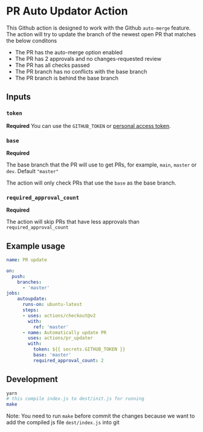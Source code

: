 # PR Auto Updator Action

This Github action is designed to work with the Github `auto-merge` feature.  
The action will try to update the branch of the newest open PR that matches the below conditons
- The PR has the auto-merge option enabled
- The PR has 2 approvals and no changes-requested review
- The PR has all checks passed
- The PR branch has no conflicts with the base branch
- The PR branch is behind the base branch

## Inputs

### `token`

**Required** 
You can use the `GITHUB_TOKEN` or [personal access token](https://github.com/settings/tokens/).

### `base`

**Required**

The base branch that the PR will use to get PRs, for example, `main`, `master` or `dev`.  Default `"master"`

The action will only check PRs that use the `base` as the base branch. 

### `required_approval_count`

**Required**

The action will skip PRs that have less approvals than `required_approval_count`

## Example usage

```yml
name: PR update

on:
  push:
    branches:
      - 'master'
jobs:
    autoupdate:
      runs-on: ubuntu-latest
      steps:
      - uses: actions/checkout@v2
        with:
          ref: 'master'
      - name: Automatically update PR
        uses: actions/pr_updater
        with:
          token: ${{ secrets.GITHUB_TOKEN }}
          base: 'master'
          required_approval_count: 2
```


## Development

```bash
yarn
# this compile index.js to dest/init.js for running 
make
```

Note: You need to run `make` before commit the changes because we want to add the compiled js file `dest/index.js` into git